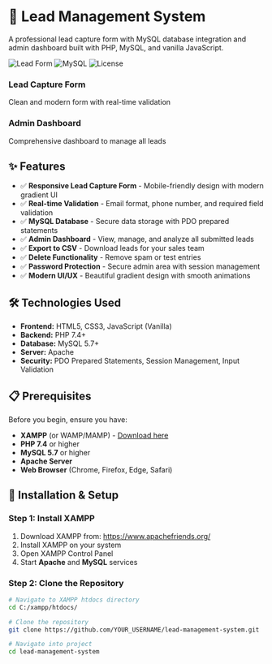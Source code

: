 # 🎯 Lead Management System

A professional lead capture form with MySQL database integration and admin dashboard built with PHP, MySQL, and vanilla JavaScript.

![Lead Form](https://img.shields.io/badge/PHP-7.4+-blue)
![MySQL](https://img.shields.io/badge/MySQL-5.7+-orange)
![License](https://img.shields.io/badge/License-MIT-green)

### Lead Capture Form
Clean and modern form with real-time validation

### Admin Dashboard
Comprehensive dashboard to manage all leads

## ✨ Features

- ✅ **Responsive Lead Capture Form** - Mobile-friendly design with modern gradient UI
- ✅ **Real-time Validation** - Email format, phone number, and required field validation
- ✅ **MySQL Database** - Secure data storage with PDO prepared statements
- ✅ **Admin Dashboard** - View, manage, and analyze all submitted leads
- ✅ **Export to CSV** - Download leads for your sales team
- ✅ **Delete Functionality** - Remove spam or test entries
- ✅ **Password Protection** - Secure admin area with session management
- ✅ **Modern UI/UX** - Beautiful gradient design with smooth animations

## 🛠️ Technologies Used

- **Frontend:** HTML5, CSS3, JavaScript (Vanilla)
- **Backend:** PHP 7.4+
- **Database:** MySQL 5.7+
- **Server:** Apache
- **Security:** PDO Prepared Statements, Session Management, Input Validation

## 📋 Prerequisites

Before you begin, ensure you have:

- **XAMPP** (or WAMP/MAMP) - [Download here](https://www.apachefriends.org/)
- **PHP 7.4** or higher
- **MySQL 5.7** or higher
- **Apache Server**
- **Web Browser** (Chrome, Firefox, Edge, Safari)

## 🚀 Installation & Setup

### Step 1: Install XAMPP

1. Download XAMPP from: https://www.apachefriends.org/
2. Install XAMPP on your system
3. Open XAMPP Control Panel
4. Start **Apache** and **MySQL** services

### Step 2: Clone the Repository
```bash
# Navigate to XAMPP htdocs directory
cd C:/xampp/htdocs/

# Clone the repository
git clone https://github.com/YOUR_USERNAME/lead-management-system.git

# Navigate into project
cd lead-management-system
